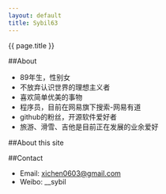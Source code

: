 ```yaml
---
layout: default
title: Sybil63
---
```


<p class="title">{{ page.title }} </p>

##About  
* 89年生，性别女
* 不放弃认识世界的理想主义者
* 喜欢简单优美的事物
* 程序员，目前在网易旗下搜索-网易有道
* github的粉丝，开源软件爱好者
* 旅游、滑雪、吉他是目前正在发展的业余爱好

##About this site  

##Contact  
* Email: xichen0603@gmail.com
* Weibo: __sybil

